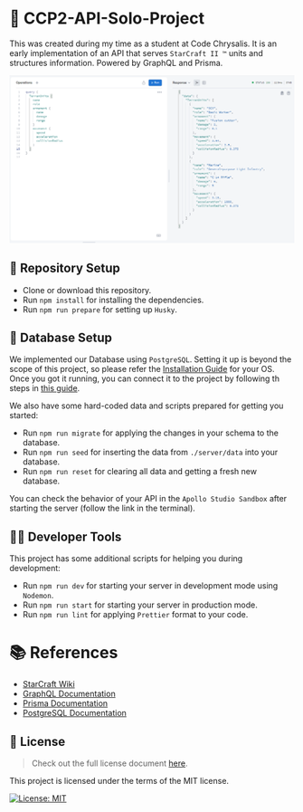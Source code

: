 # 🚀 CCP2-API-Solo-Project

This was created during my time as a student at Code Chrysalis. It is an early implementation of an API that serves `StarCraft II ™` units and structures information. Powered by GraphQL and Prisma.

![Apollo Server Screenshot](./img/api_screenshot.png)

## 🔨 Repository Setup

- Clone or download this repository.
- Run `npm install` for installing the dependencies.
- Run `npm run prepare` for setting up `Husky`.

## 💾 Database Setup

We implemented our Database using `PostgreSQL`. Setting it up is beyond the scope of this project, so please refer the [Installation Guide](https://www.postgresql.org/download/) for your OS. Once you got it running, you can connect it to the project by following th steps in [this guide](https://www.prisma.io/docs/getting-started/setup-prisma/start-from-scratch/relational-databases-typescript-postgres).

We also have some hard-coded data and scripts prepared for getting you started:

- Run `npm run migrate` for applying the changes in your schema to the database.
- Run `npm run seed` for inserting the data from `./server/data` into your database.
- Run `npm run reset` for clearing all data and getting a fresh new database.

You can check the behavior of your API in the `Apollo Studio Sandbox` after starting the server (follow the link in the terminal).

## 👨‍💻 Developer Tools

This project has some additional scripts for helping you during development:

- Run `npm run dev` for starting your server in development mode using `Nodemon`.
- Run `npm run start` for starting your server in production mode.
- Run `npm run lint` for applying `Prettier` format to your code.

# 📚 References

- [StarCraft Wiki](https://starcraft.fandom.com/wiki/StarCraft_Wiki)
- [GraphQL Documentation](https://graphql.org/learn/)
- [Prisma Documentation](https://www.prisma.io/docs/concepts)
- [PostgreSQL Documentation](https://www.postgresql.org/docs/)

## 📝 License

> Check out the full license document [here](https://github.com/jean-fernandez-imt/CCP2-API-Solo-Project/blob/main/LICENSE).

This project is licensed under the terms of the MIT license.

[![License: MIT](https://img.shields.io/badge/License-MIT-yellow.svg)](https://opensource.org/licenses/MIT)
